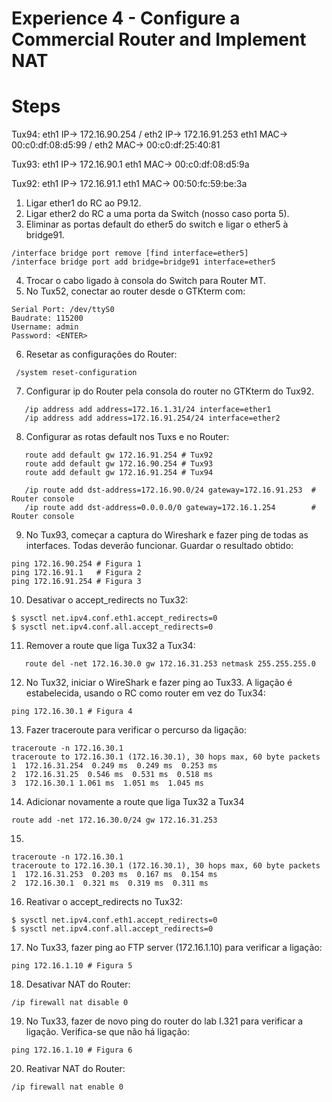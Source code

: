 # Experience 4 - Configure a Commercial Router and Implement NAT


# Steps
Tux94:
eth1 IP-> 172.16.90.254 / eth2 IP-> 172.16.91.253
eth1 MAC-> 00:c0:df:08:d5:99 / eth2 MAC-> 00:c0:df:25:40:81

Tux93:
eth1 IP-> 172.16.90.1
eth1 MAC-> 00:c0:df:08:d5:9a

Tux92:
eth1 IP-> 172.16.91.1
eth1 MAC-> 00:50:fc:59:be:3a

1. Ligar ether1 do RC ao P9.12.
2. Ligar ether2 do RC a uma porta da Switch (nosso caso porta 5).
3. Eliminar as portas default do ether5 do switch e ligar o ether5 à bridge91.
```
/interface bridge port remove [find interface=ether5]
/interface bridge port add bridge=bridge91 interface=ether5
```
4. Trocar o cabo ligado à consola do Switch para Router MT.
5. No Tux52, conectar ao router desde o GTKterm com:
```
Serial Port: /dev/ttyS0
Baudrate: 115200
Username: admin
Password: <ENTER>
```
6. Resetar as configurações do Router:
```
 /system reset-configuration
```
7. Configurar ip do Router pela consola do router no GTKterm do Tux92.
```
   /ip address add address=172.16.1.31/24 interface=ether1
   /ip address add address=172.16.91.254/24 interface=ether2
```
8.  Configurar as rotas default nos Tuxs e no Router:
```
   route add default gw 172.16.91.254 # Tux92
   route add default gw 172.16.90.254 # Tux93
   route add default gw 172.16.91.254 # Tux94

   /ip route add dst-address=172.16.90.0/24 gateway=172.16.91.253  # Router console
   /ip route add dst-address=0.0.0.0/0 gateway=172.16.1.254        # Router console
```
9.  No Tux93, começar a captura do Wireshark e fazer ping de todas as interfaces. Todas deverão funcionar. Guardar o resultado obtido:
```
ping 172.16.90.254 # Figura 1
ping 172.16.91.1   # Figura 2
ping 172.16.91.254 # Figura 3
``` 

10. Desativar o accept_redirects no Tux32:
```
$ sysctl net.ipv4.conf.eth1.accept_redirects=0 
$ sysctl net.ipv4.conf.all.accept_redirects=0
```
11. Remover a route que liga Tux32 a Tux34:
```
   route del -net 172.16.30.0 gw 172.16.31.253 netmask 255.255.255.0
```
12. No Tux32, iniciar o WireShark e fazer ping ao Tux33. A ligação é estabelecida, usando o RC como router em vez do Tux34:
```
ping 172.16.30.1 # Figura 4
```
13. Fazer traceroute para verificar o percurso da ligação:
```
traceroute -n 172.16.30.1
traceroute to 172.16.30.1 (172.16.30.1), 30 hops max, 60 byte packets
1  172.16.31.254  0.249 ms  0.249 ms  0.253 ms
2  172.16.31.25  0.546 ms  0.531 ms  0.518 ms
3  172.16.30.1 1.061 ms  1.051 ms  1.045 ms
```
14. Adicionar novamente a route que liga Tux32 a Tux34
```
route add -net 172.16.30.0/24 gw 172.16.31.253
```
15. 
```
traceroute -n 172.16.30.1
traceroute to 172.16.30.1 (172.16.30.1), 30 hops max, 60 byte packets
1  172.16.31.253  0.203 ms  0.167 ms  0.154 ms
2  172.16.30.1  0.321 ms  0.319 ms  0.311 ms
```

16. Reativar o accept_redirects no Tux32:
```
$ sysctl net.ipv4.conf.eth1.accept_redirects=0
$ sysctl net.ipv4.conf.all.accept_redirects=0
```
17. No Tux33, fazer ping ao FTP server (172.16.1.10) para verificar a ligação:
```
ping 172.16.1.10 # Figura 5
```
18. Desativar NAT do Router:
```
/ip firewall nat disable 0
```
19. No Tux33, fazer de novo ping do router do lab I.321 para verificar a ligação. Verifica-se que não há ligação:
```
ping 172.16.1.10 # Figura 6
```
20.  Reativar NAT do Router:
```
/ip firewall nat enable 0
```
